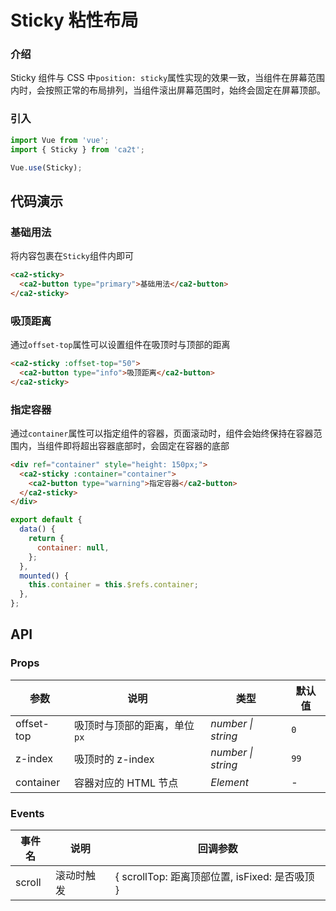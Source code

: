 # Sticky 粘性布局

### 介绍

Sticky 组件与 CSS 中`position: sticky`属性实现的效果一致，当组件在屏幕范围内时，会按照正常的布局排列，当组件滚出屏幕范围时，始终会固定在屏幕顶部。

### 引入

```js
import Vue from 'vue';
import { Sticky } from 'ca2t';

Vue.use(Sticky);
```

## 代码演示

### 基础用法

将内容包裹在`Sticky`组件内即可

```html
<ca2-sticky>
  <ca2-button type="primary">基础用法</ca2-button>
</ca2-sticky>
```

### 吸顶距离

通过`offset-top`属性可以设置组件在吸顶时与顶部的距离

```html
<ca2-sticky :offset-top="50">
  <ca2-button type="info">吸顶距离</ca2-button>
</ca2-sticky>
```

### 指定容器

通过`container`属性可以指定组件的容器，页面滚动时，组件会始终保持在容器范围内，当组件即将超出容器底部时，会固定在容器的底部

```html
<div ref="container" style="height: 150px;">
  <ca2-sticky :container="container">
    <ca2-button type="warning">指定容器</ca2-button>
  </ca2-sticky>
</div>
```

```js
export default {
  data() {
    return {
      container: null,
    };
  },
  mounted() {
    this.container = this.$refs.container;
  },
};
```

## API

### Props

| 参数       | 说明                         | 类型               | 默认值 |
| ---------- | ---------------------------- | ------------------ | ------ |
| offset-top | 吸顶时与顶部的距离，单位`px` | _number \| string_ | `0`    |
| z-index    | 吸顶时的 z-index             | _number \| string_ | `99`   |
| container  | 容器对应的 HTML 节点         | _Element_          | -      |

### Events

| 事件名 | 说明       | 回调参数                                       |
| ------ | ---------- | ---------------------------------------------- |
| scroll | 滚动时触发 | { scrollTop: 距离顶部位置, isFixed: 是否吸顶 } |
